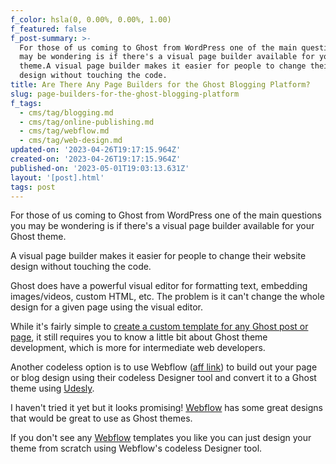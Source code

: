 ```yaml
---
f_color: hsla(0, 0.00%, 0.00%, 1.00)
f_featured: false
f_post-summary: >-
  For those of us coming to Ghost from WordPress one of the main questions you
  may be wondering is if there's a visual page builder available for your Ghost
  theme.A visual page builder makes it easier for people to change their website
  design without touching the code.
title: Are There Any Page Builders for the Ghost Blogging Platform?
slug: page-builders-for-the-ghost-blogging-platform
f_tags:
  - cms/tag/blogging.md
  - cms/tag/online-publishing.md
  - cms/tag/webflow.md
  - cms/tag/web-design.md
updated-on: '2023-04-26T19:17:15.964Z'
created-on: '2023-04-26T19:17:15.964Z'
published-on: '2023-05-01T19:03:13.631Z'
layout: '[post].html'
tags: post
---
```


For those of us coming to Ghost from WordPress one of the main questions you may be wondering is if there's a visual page builder available for your Ghost theme.

A visual page builder makes it easier for people to change their website design without touching the code.

Ghost does have a powerful visual editor for formatting text, embedding images/videos, custom HTML, etc. The problem is it can't change the whole design for a given page using the visual editor.

While it's fairly simple to [create a custom template for any Ghost post or page](https://ghost.org/docs/tutorials/custom-page-templates/), it still requires you to know a little bit about Ghost theme development, which is more for intermediate web developers.

Another codeless option is to use Webflow ([aff link](https://webflow.grsm.io/4623107)) to build out your page or blog design using their codeless Designer tool and convert it to a Ghost theme using [Udesly](https://www.udesly.com/webflow-to-ghost/).

I haven't tried it yet but it looks promising! [Webflow](https://webflow.grsm.io/4623107) has some great designs that would be great to use as Ghost themes.

If you don't see any [Webflow](https://webflow.grsm.io/4623107) templates you like you can just design your theme from scratch using Webflow's codeless Designer tool.
